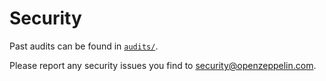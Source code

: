 # Security

Past audits can be found in [`audits/`](./audits).

Please report any security issues you find to <security@openzeppelin.com>.

